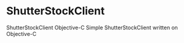 # ShutterStockClient
ShutterStockClient Objective-C
Simple ShutterStockClient written on Objective-C
